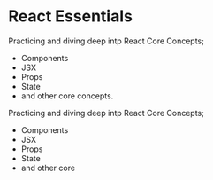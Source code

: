 # React Essentials 

Practicing and diving deep intp React Core Concepts; 
- Components
- JSX
- Props
- State
- and other core concepts.

Practicing and diving deep intp React Core Concepts; 
- Components
- JSX
- Props
- State
- and other core 
